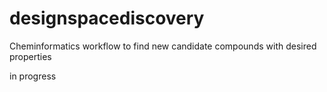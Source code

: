 # designspacediscovery
Cheminformatics workflow to find new candidate compounds with desired properties

in progress